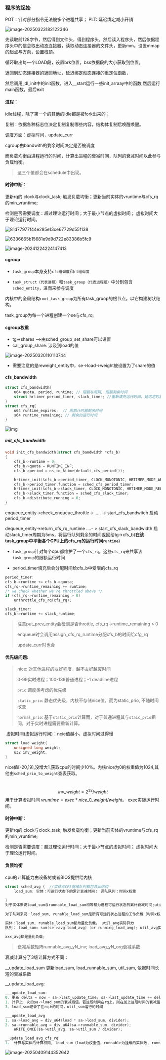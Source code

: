 ### 程序的起始

POT：针对部分指令无法被多个进程共享； PLT: 延迟绑定减小开销

![image-20250323182122346](markdown_fig/image-20250323182122346.png)

先读取前128字节，然后得到文件头，得到程序头，然后读入程序头，然后依据程序头中的信息取出动态连接器，读取动态连接器的文件头，更新mm，设置mmap的起点与方向，设置栈顶。

循环取出每一个LOAD段，设置brk位置，bss依据段的大小获取到位置。

返回到动态连接器的返回地址，延迟绑定动态连接的重定位函数，

然后调用_dl_init中的init函数，进入__start运行一些init_arraay中的函数,然后运行main函数，最后exit



#### 进程：

idle线程，除了第一个的其他的idle都是被fork出来的；

复制：依据各种标志位决定复制复制哪些内容，结构体复制后唤醒唤醒。

调度方面：虚拟时间，update_curr

cgroup由bandwith的剩余时间决定是否被调度

而负载均衡由进程运行的时间，计算出进程的衰减时间，队列的衰减时间以此参与负载均衡。

> 这三个值都会在schedule中出现。

#### 时钟中断：

更新rq的 clock与clock_task; 触发负载均衡；更新当前实体的vruntime与cfs_rq的min_vruntime;

检测是否需要调度：超过理论运行时间；大于最小节点的虚拟时间； 虚拟时间大于理论运行时间。

![81d77977f44e285e13ce67729d55f138](markdown_fig/81d77977f44e285e13ce67729d55f138.png)

![6336665b15681e9d9d722e83386b5fc9](markdown_fig/6336665b15681e9d9d722e83386b5fc9.png)

![image-20241224224147413](markdown_fig/image-20241224224147413.png)





#### cgroup

+ `task_group`本身支持`cfs组调度`和`rt组调度`

+ `task_struct（代表进程）`和`task_group（代表进程组）`中分别包含`sched_entity`，进而来参与调度

内核中的全局结构`root_task_group`为所有task_gruop的根节点，以它构建树状结构。

task_group为每一个进程创建一个se与cfs_rq;

#### cgroup权重

+ tg->shares    -->由sched_group_set_share可以设置
+ cal_group_share: 涉及到load的值

![image-20250320110110744](markdown_fig/image-20250320110110744-17424397059031.png)

+ 需要注意的是reweight_entity中，se->load->weight被设置为了share的值

#### cfs_bandwidth

```c
struct cfs_bandwidth{
    u64 quota, period, runtime; // 限额与周期, 限额剩余时间
    struct hrtimer period_timer, slack_timer; //重新填充运行时间，延迟定时器任务出列时将剩余运行时间返回全局池
}
struct cfs_rq{
    u64 runtime_expires;  // 周期计时器剩余时间
	s64 runtime_remaining; // 剩余的运行时间
}
```

![img](markdown_fig/1771657-20200310214212348-1048763810.png)

##### init_cfs_bandwidth

```c
void init_cfs_bandwidth(struct cfs_bandwidth *cfs_b)
{
	cfs_b->runtime = 0;
	cfs_b->quota = RUNTIME_INF;
	cfs_b->period = ns_to_ktime(default_cfs_period());

	hrtimer_init(&cfs_b->period_timer, CLOCK_MONOTONIC, HRTIMER_MODE_ABS_PINNED);
	cfs_b->period_timer.function = sched_cfs_period_timer;
	hrtimer_init(&cfs_b->slack_timer, CLOCK_MONOTONIC, HRTIMER_MODE_REL);
	cfs_b->slack_timer.function = sched_cfs_slack_timer;
	cfs_b->distribute_running = 0;
}
```

enqueue_entity->check_enqueue_throttle-> .....  -> start_cfs_bandwitch 启动period_timer

dequeue_entity->return_cfs_rq_runtime   ....- > start_cfs_slack_bandwidth 启动slack_timer周期为5ms，将运行队列剩余的时间返回给tg->cfs_b(**在该task_group中平衡各个CPU上的cfs_rq的运行时间`runtime`**)

+ `task_group`针对每个cpu都维护了一个`cfs_rq`，这些`cfs_rq`来共享该`task_group`的限额运行时间

+ period_timer填充后会分配时间给cfs_b中受限的cfs_rq

```c
period_timer:
cfs_b->runtime += cfs_b->quota;
cfs_rq->runtime_remaining += runtime;
/* we check whether we're throttled above */
if (cfs_rq->runtime_remaining > 0)
    unthrottle_cfs_rq(cfs_rq);

slack_timer:
cfs_b->runtime += slack_runtime;
```

> 注意put_prev_entity会检测是否throttle,   cfs_rq->runtime_remaining > 0
>
> enqueue时会调用assign_cfs_rq_runtime分配cfs_b的时间给cfg_rq
>
> update_curr时也会

#### 优先级问题:

>  nice: 对其他进程的友好程度，越不友好越废时间
>
> 0-99实时进程；100-139普通进程；-1 deadline进程
>
> `prio`:调度类考虑的优先级
>
> `static_prio`: 静态优先级，内核不存储nice值，而为static_prio, 不随时间改变
>
> `normal_prio`: 基于`static_prio`计算而，对于普通进程其与`staic_prio`相同，对于实时进程需要重新计算。

​	虚拟时间(虚拟运行时间)：ncie值越小，虚拟时间过得慢

```c
struct load_weight{
	unsigned long weight;
	u32 inv_weight;
}
```



​	nice值[-20,19],没增大1,获取cpu的时间少10%。内核nice为0的权重值为1024,其他由`sched_prio_to_weight`查表获取。

​	$$inv\_weight = 2^{32} / weight $$ 用于计算虚拟时间 $vruntime = exec * nice\_0\_weight / weight$。 exec实际运行时间。



#### 时钟中断：

更新rq的 clock与clock_task; 触发负载均衡；更新当前实体的vruntime与cfs_rq的min_vruntime;

检测是否需要调度：超过理论运行时间；大于最小节点的虚拟时间； 虚拟时间大于理论运行时间。

#### 负债均衡

cpu的计算能力由设备树或者BIOS提供给内核

```c
struct sched_avg {  //实体与CFS就绪队列都包含此结构
	load_sum; 实体：可运行状态下的累计衰减时间； 调队队列：时间x权重
    	
}
对于实体来说load_sum与runnable_load_sum相等都为进程可运行状态的累计衰减时间;util_sum为总算力，需要乘CPU的计算能力。
    
对于队列来说：load_sum, runable_load_sum是所有可运行状态进程的工作负载（时间x权重;util_sum 总算力

实体：load_sum, runable_load_sum都为量化负载， util_avg实际算力
队列： load_sum= sum(se->avg.load_avg) (or running_load_avg); util_avg实际算力
    
xxx_avg都是量化负载;
```

>  衰减系数矩阵runnable_avg_yN_inv; load_avg_yN_org衰减系数

衰减计算分了3级计算方式不同：

__update_load_sum 更新load_sum, load_runnable_sum, util_sum, 依据时间长短的衰减系数

__update_load_avg:



```c
___update_load_sum:
0. 更新 delta = now - sa->last_update_time; sa->last_update_time += delta
1. 计算上一次的sa->load_sum的衰减后值，若这段时间在rq上，则在加上这段时间的衰减值
3. load_sum记录了在rq上的时间，util_sum运行的时间

___update_load_avg
1. sa->load_avg = div_u64(load * sa->load_sum, divider);
2. sa->runnable_avg = div_u64(sa->runnable_sum, divider);
	WRITE_ONCE(sa->util_avg, sa->util_sum / divider);

__update_load_avg_cfs_rq
1.  计算与实体的计算相同, load_sum（load为权重值，runnable为挂载的实体数, running为当前cfs_rq是否被运行）
```

![image-20250409144352642](markdown_fig/image-20250409144352642.png)

